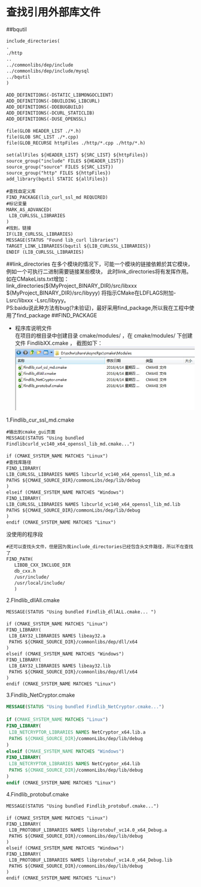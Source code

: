 # 查找引用外部库文件
##bqutil
```
include_directories(
. 
./http 
.. 
../commonlibs/dep/include
../commonlibs/dep/include/mysql
../bqutil
)

ADD_DEFINITIONS(-DSTATIC_LIBMONGOCLIENT)
ADD_DEFINITIONS(-DBUILDING_LIBCURL)
ADD_DEFINITIONS(-DDEBUGBUILD)
ADD_DEFINITIONS(-DCURL_STATICLIB)
ADD_DEFINITIONS(-DUSE_OPENSSL)

file(GLOB HEADER_LIST ./*.h)
file(GLOB SRC_LIST ./*.cpp)
file(GLOB_RECURSE httpFiles ./http/*.cpp ./http/*.h)

set(allFiles ${HEADER_LIST} ${SRC_LIST} ${httpFiles})
source_group("include" FILES ${HEADER_LIST})
source_group("source" FILES ${SRC_LIST})
source_group("http" FILES ${httpFiles})
add_library(bqutil STATIC ${allFiles})

#查找自定义库
FIND_PACKAGE(lib_curl_ssl_md REQUIRED)
#标记变量
MARK_AS_ADVANCED(
 LIB_CURLSSL_LIBRARIES
)
#找到，链接
IF(LIB_CURLSSL_LIBRARIES)
MESSAGE(STATUS "Found lib_curl libraries")
TARGET_LINK_LIBRARIES(bqutil ${LIB_CURLSSL_LIBRARIES})
ENDIF (LIB_CURLSSL_LIBRARIES)
```
##link_directories
在多个模块的情况下，可能一个模块的链接依赖於其它模块，例如一个可执行二进制需要链接某些模块，
此时link_directories将有发挥作用。
如在CMakeLists.txt增加：
link_directories(${MyProject_BINARY_DIR}/src/libxxx
${MyProject_BINARY_DIR}/src/libyyy)
将指示CMake在LDFLAGS附加-Lsrc/libxxx -Lsrc/libyyy。  
PS:baidu说此种方法有bug(?未验证)，最好采用find_package,所以我在工程中使用了find_package
##FIND_PACKAGE
- 程序库说明文件  
在项目的根目录中创建目录 cmake/modules/ ，在 cmake/modules/ 下创建文件 FindlibXX.cmake ，
截图如下： 
![path](find_lib.jpg)    

 1.Findlib_cur_ssl_md.cmake  
 
 
 ```
 #输出到cmake_gui页面
 MESSAGE(STATUS "Using bundled Findlibcurld_vc140_x64_openssl_lib_md.cmake...")

if (CMAKE_SYSTEM_NAME MATCHES "Linux")
#查找库路径
FIND_LIBRARY(
 LIB_CURLSSL_LIBRARIES NAMES libcurld_vc140_x64_openssl_lib_md.a
 PATHS ${CMAKE_SOURCE_DIR}/commonLibs/dep/lib/debug
)
elseif (CMAKE_SYSTEM_NAME MATCHES "Windows")
FIND_LIBRARY(
 LIB_CURLSSL_LIBRARIES NAMES libcurld_vc140_x64_openssl_lib_md.lib
 PATHS ${CMAKE_SOURCE_DIR}/commonLibs/dep/lib/debug
)
endif (CMAKE_SYSTEM_NAME MATCHES "Linux") 
```
没使用的程序段
```
#还可以查找头文件，但是因为我include_directories已经包含头文件路径，所以不在查找了
FIND_PATH(
   LIBDB_CXX_INCLUDE_DIR
   db_cxx.h 
   /usr/include/ 
   /usr/local/include/ 
   )
```
2.FIndlib_dllAll.cmake
```
MESSAGE(STATUS "Using bundled Findlib_dllALL.cmake... ")

if (CMAKE_SYSTEM_NAME MATCHES "Linux") 
FIND_LIBRARY(
 LIB_EAY32_LIBRARIES NAMES libeay32.a
 PATHS ${CMAKE_SOURCE_DIR}/commonlibs/dep/dll/x64
)
elseif (CMAKE_SYSTEM_NAME MATCHES "Windows")
FIND_LIBRARY(
 LIB_EAY32_LIBRARIES NAMES libeay32.lib
 PATHS ${CMAKE_SOURCE_DIR}/commonlibs/dep/dll/x64
)
endif (CMAKE_SYSTEM_NAME MATCHES "Linux") 
```
3.Findlib_NetCryptor.cmake
```cmake
MESSAGE(STATUS "Using bundled Findlib_NetCryptor.cmake...")

if (CMAKE_SYSTEM_NAME MATCHES "Linux") 
FIND_LIBRARY(
 LIB_NETCRYPTOR_LIBRARIES NAMES NetCryptor_x64.lib.a
 PATHS ${CMAKE_SOURCE_DIR}/commonLibs/dep/lib/debug
)
elseif (CMAKE_SYSTEM_NAME MATCHES "Windows")
FIND_LIBRARY(
 LIB_NETCRYPTOR_LIBRARIES NAMES NetCryptor_x64.lib
 PATHS ${CMAKE_SOURCE_DIR}/commonLibs/dep/lib/debug
)
endif (CMAKE_SYSTEM_NAME MATCHES "Linux") 
```
4.Findlib_protobuf.cmake
```
MESSAGE(STATUS "Using bundled Findlib_protobuf.cmake...")

if (CMAKE_SYSTEM_NAME MATCHES "Linux") 
FIND_LIBRARY(
 LIB_PROTOBUF_LIBRARIES NAMES libprotobuf_vc14.0_x64_Debug.a
 PATHS ${CMAKE_SOURCE_DIR}/commonLibs/dep/lib/debug
)
elseif (CMAKE_SYSTEM_NAME MATCHES "Windows")
FIND_LIBRARY(
 LIB_PROTOBUF_LIBRARIES NAMES libprotobuf_vc14.0_x64_Debug.lib
 PATHS ${CMAKE_SOURCE_DIR}/commonLibs/dep/lib/debug
)
endif (CMAKE_SYSTEM_NAME MATCHES "Linux") 
```

